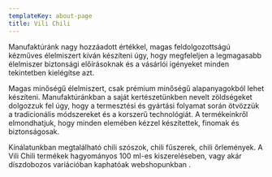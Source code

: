 ```yaml
---
templateKey: about-page
title: Vili Chili
---
```

Manufaktúránk nagy hozzáadott értékkel, magas feldolgozottságú kézműves élelmiszert kíván készíteni úgy, hogy megfeleljen a legmagasabb élelmiszer biztonsági előírásoknak és a vásárlói igényeket minden tekintetben kielégítse azt.

Magas minőségű élelmiszert, csak prémium minőségű alapanyagokból lehet készíteni. Manufaktúránkban a saját kertészetünkben nevelt zöldségeket dolgozzuk fel úgy, hogy a termesztési és gyártási folyamat során ötvözzük a tradicionális módszereket és a korszerű technológiát. A termékeinkről elmondhatjuk, hogy minden elemében kézzel készítettek, finomak és biztonságosak.

Kínálatunkban megtalálható chili szószok, chili fűszerek, chili őrlemények. A Vili Chili termékek hagyományos 100 ml-es kiszereléseben, vagy akár díszdobozos variációban kaphatóak webshopunkban.
